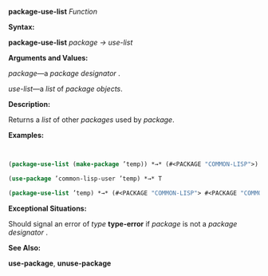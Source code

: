 **package-use-list** *Function* 



**Syntax:** 



**package-use-list** *package → use-list* 



**Arguments and Values:** 



*package*—a *package designator* . 



*use-list*—a *list* of *package objects*. 







 



 



**Description:** 



Returns a *list* of other *packages* used by *package*. 



**Examples:**
```lisp
 

(package-use-list (make-package ’temp)) *→* (#<PACKAGE "COMMON-LISP">) 

(use-package ’common-lisp-user ’temp) *→* T 

(package-use-list ’temp) *→* (#<PACKAGE "COMMON-LISP"> #<PACKAGE "COMMON-LISP-USER">) 


```
**Exceptional Situations:** 



Should signal an error of *type* **type-error** if *package* is not a *package designator* . 



**See Also:** 



**use-package**, **unuse-package** 



